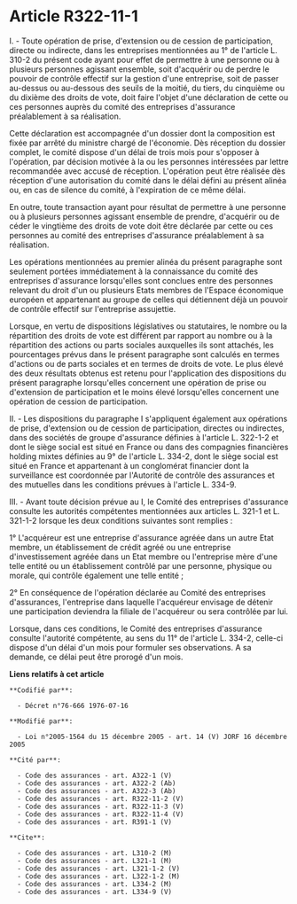 # Article R322-11-1

I. - Toute opération de prise, d'extension ou de cession de participation, directe ou indirecte, dans les entreprises
mentionnées au 1° de l'article L. 310-2 du présent code ayant pour effet de permettre à une personne ou à plusieurs personnes
agissant ensemble, soit d'acquérir ou de perdre le pouvoir de contrôle effectif sur la gestion d'une entreprise, soit de
passer au-dessus ou au-dessous des seuils de la moitié, du tiers, du cinquième ou du dixième des droits de vote, doit faire
l'objet d'une déclaration de cette ou ces personnes auprès du comité des entreprises d'assurance préalablement à sa
réalisation.

Cette déclaration est accompagnée d'un dossier dont la composition est fixée par arrêté du ministre chargé de l'économie. Dès
réception du dossier complet, le comité dispose d'un délai de trois mois pour s'opposer à l'opération, par décision motivée à
la ou les personnes intéressées par lettre recommandée avec accusé de réception. L'opération peut être réalisée dès réception
d'une autorisation du comité dans le délai défini au présent alinéa ou, en cas de silence du comité, à l'expiration de ce
même délai.

En outre, toute transaction ayant pour résultat de permettre à une personne ou à plusieurs personnes agissant ensemble de
prendre, d'acquérir ou de céder le vingtième des droits de vote doit être déclarée par cette ou ces personnes au comité des
entreprises d'assurance préalablement à sa réalisation.

Les opérations mentionnées au premier alinéa du présent paragraphe sont seulement portées immédiatement à la connaissance du
comité des entreprises d'assurance lorsqu'elles sont conclues entre des personnes relevant du droit d'un ou plusieurs Etats
membres de l'Espace économique européen et appartenant au groupe de celles qui détiennent déjà un pouvoir de contrôle
effectif sur l'entreprise assujettie.

Lorsque, en vertu de dispositions législatives ou statutaires, le nombre ou la répartition des droits de vote est différent
par rapport au nombre ou à la répartition des actions ou parts sociales auxquelles ils sont attachés, les pourcentages prévus
dans le présent paragraphe sont calculés en termes d'actions ou de parts sociales et en termes de droits de vote. Le plus
élevé des deux résultats obtenus est retenu pour l'application des dispositions du présent paragraphe lorsqu'elles concernent
une opération de prise ou d'extension de participation et le moins élevé lorsqu'elles concernent une opération de cession de
participation.

II. - Les dispositions du paragraphe I s'appliquent également aux opérations de prise, d'extension ou de cession de
participation, directes ou indirectes, dans des sociétés de groupe d'assurance définies à l'article L. 322-1-2 et dont le
siège social est situé en France ou dans des compagnies financières holding mixtes définies au 9° de l'article L. 334-2, dont
le siège social est situé en France et appartenant à un conglomérat financier dont la surveillance est coordonnée par
l'Autorité de contrôle des assurances et des mutuelles dans les conditions prévues à l'article L. 334-9.

III. - Avant toute décision prévue au I, le Comité des entreprises d'assurance consulte les autorités compétentes mentionnées
aux articles L. 321-1 et L. 321-1-2 lorsque les deux conditions suivantes sont remplies :

1° L'acquéreur est une entreprise d'assurance agréée dans un autre Etat membre, un établissement de crédit agréé ou une
entreprise d'investissement agréée dans un Etat membre ou l'entreprise mère d'une telle entité ou un établissement contrôlé
par une personne, physique ou morale, qui contrôle également une telle entité ;

2° En conséquence de l'opération déclarée au Comité des entreprises d'assurances, l'entreprise dans laquelle l'acquéreur
envisage de détenir une participation deviendra la filiale de l'acquéreur ou sera contrôlée par lui.

Lorsque, dans ces conditions, le Comité des entreprises d'assurance consulte l'autorité compétente, au sens du 11° de
l'article L. 334-2, celle-ci dispose d'un délai d'un mois pour formuler ses observations. A sa demande, ce délai peut être
prorogé d'un mois.

**Liens relatifs à cet article**

	**Codifié par**:

	  - Décret n°76-666 1976-07-16

	**Modifié par**:

	  - Loi n°2005-1564 du 15 décembre 2005 - art. 14 (V) JORF 16 décembre 2005

	**Cité par**:

	  - Code des assurances - art. A322-1 (V)
	  - Code des assurances - art. A322-2 (Ab)
	  - Code des assurances - art. A322-3 (Ab)
	  - Code des assurances - art. R322-11-2 (V)
	  - Code des assurances - art. R322-11-3 (V)
	  - Code des assurances - art. R322-11-4 (V)
	  - Code des assurances - art. R391-1 (V)

	**Cite**:

	  - Code des assurances - art. L310-2 (M)
	  - Code des assurances - art. L321-1 (M)
	  - Code des assurances - art. L321-1-2 (V)
	  - Code des assurances - art. L322-1-2 (M)
	  - Code des assurances - art. L334-2 (M)
	  - Code des assurances - art. L334-9 (V)
